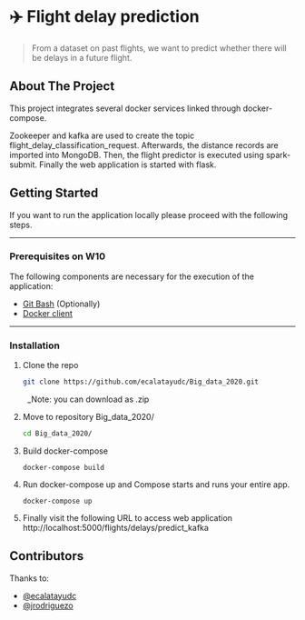 # :airplane: Flight delay prediction
> From a dataset on past flights, we want to predict whether there will be delays in a future flight.

## About The Project

This project integrates several docker services linked through docker-compose. 

Zookeeper and kafka are used to create the topic flight_delay_classification_request. Afterwards, the distance records are imported into MongoDB. Then, the flight predictor is executed using spark-submit. Finally the web application is started with flask.

## Getting Started

If you want to run the application locally please proceed with the following steps.

---
### Prerequisites on W10

The following components are necessary for the execution of the application:
* [Git Bash](https://gitforwindows.org/) (Optionally)
* [Docker client](https://docs.docker.com/docker-for-windows/install/)

---
### Installation

1. Clone the repo
   ```sh
   git clone https://github.com/ecalatayudc/Big_data_2020.git
   ```
&nbsp;&nbsp;&nbsp;&nbsp;&nbsp;&nbsp;&nbsp;&nbsp;_Note: you can download as .zip 

2. Move to repository Big_data_2020/
   ```sh
   cd Big_data_2020/
   ```
3. Build docker-compose 
   ```JS
   docker-compose build
   ```
4. Run docker-compose up and Compose starts and runs your entire app.
   ```JS
   docker-compose up
   ```
5. Finally visit the following URL to access web application
   http://localhost:5000/flights/delays/predict_kafka
   
## Contributors

Thanks to:
- [@ecalatayudc](https://github.com/ecalatayudc)
- [@jrodriguezo](https://github.com/jrodriguezo)
